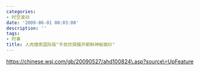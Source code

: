 ```yaml
---
categories:
- 时空波动
date: '2009-06-01 00:03:00'
description: ''
tags:
- 时事
title: 人肉搜索国际版"平民侦探揭开朝鲜神秘面纱"
---
```

https://chinese.wsj.com/gb/20090527/ahd100824\.asp?source\=UpFeature

